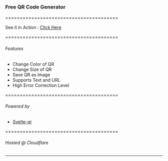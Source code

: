 ### Free QR Code Generator

=======================================

See it in Action : [Click Here](http://qrcode-gen-free.pages.dev "Click Here")

=======================================
###### Features
- Change Color of QR
- Change Size of QR
- Save QR as Image
- Supports Text and URL
- High Error Correction Level

=======================================
###### Powered by
- [Svelte-qr](https://github.com/JonasJs/svelte-qrcode "Svelte-qr")

=======================================
###### Hosted @ Cloudflare
-------------

